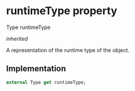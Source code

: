 


# runtimeType property









Type runtimeType
  
_<span class="feature">inherited</span>_



<p>A representation of the runtime type of the object.</p>



## Implementation

```dart
external Type get runtimeType;
```








